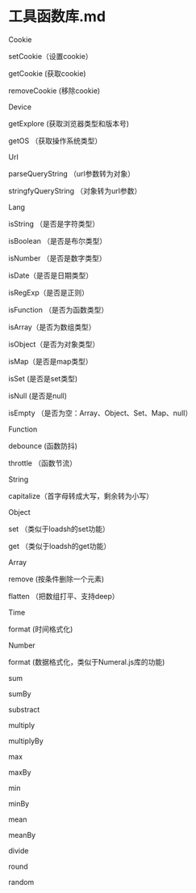 # 工具函数库.md

Cookie

setCookie（设置cookie）

getCookie (获取cookie)

removeCookie (移除cookie)

Device

getExplore (获取浏览器类型和版本号)

getOS （获取操作系统类型）

Url

parseQueryString （url参数转为对象）

stringfyQueryString （对象转为url参数）

Lang

isString （是否是字符类型）

isBoolean （是否是布尔类型）

isNumber （是否是数字类型）

isDate（是否是日期类型）

isRegExp（是否是正则）

isFunction （是否为函数类型）

isArray（是否为数组类型）

isObject（是否为对象类型）

isMap（是否是map类型）

isSet (是否是set类型)

isNull (是否是null)

isEmpty （是否为空：Array、Object、Set、Map、null）

Function

debounce (函数防抖)

throttle （函数节流）

String

capitalize（首字母转成大写，剩余转为小写）

Object

set （类似于loadsh的set功能）

get （类似于loadsh的get功能）

Array

remove (按条件删除一个元素)

flatten （把数组打平、支持deep）

Time

format (时间格式化)

Number

format (数据格式化，类似于Numeral.js库的功能)

sum

sumBy

substract

multiply

multiplyBy

max

maxBy

min

minBy

mean

meanBy

divide

round

random
